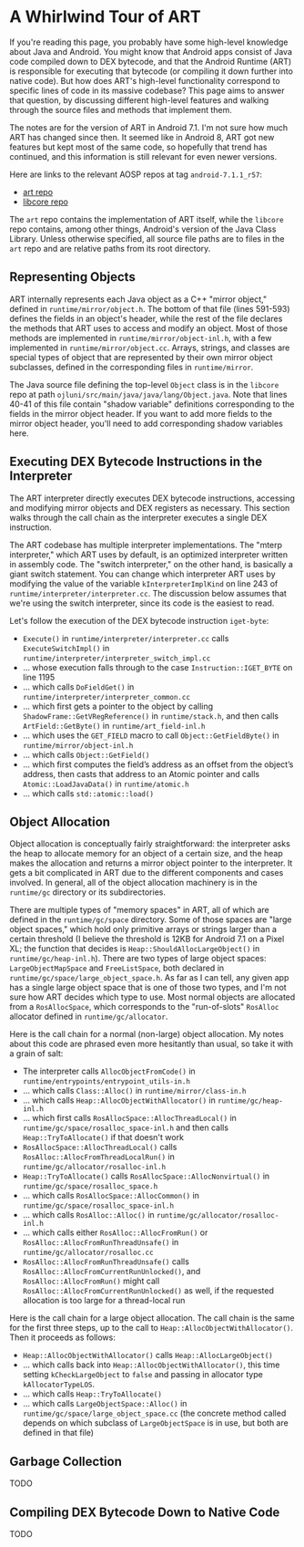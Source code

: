 ﻿# A Whirlwind Tour of ART

If you're reading this page, you probably have some high-level knowledge about Java and Android. You might know that Android apps consist of Java code compiled down to DEX bytecode, and that the Android Runtime (ART) is responsible for executing that bytecode (or compiling it down further into native code). But how does ART's high-level functionality correspond to specific lines of code in its massive codebase? This page aims to answer that question, by discussing different high-level features and walking through the source files and methods that implement them.

The notes are for the version of ART in Android 7.1. I'm not sure how much ART has changed since then. It seemed like in Android 8, ART got new features but kept most of the same code, so hopefully that trend has continued, and this information is still relevant for even newer versions.

Here are links to the relevant AOSP repos at tag `android-7.1.1_r57`:

- [art repo](https://android.googlesource.com/platform/art/+/refs/tags/android-7.1.1_r57)
- [libcore repo](https://android.googlesource.com/platform/libcore/+/refs/tags/android-7.1.1_r57/)

The `art` repo contains the implementation of ART itself, while the `libcore` repo contains, among other things, Android's version of the Java Class Library. Unless otherwise specified, all source file paths are to files in the `art` repo and are relative paths from its root directory.

## Representing Objects

ART internally represents each Java object as a C++ "mirror object," defined in `runtime/mirror/object.h`. The bottom of that file (lines 591-593) defines the fields in an object's header, while the rest of the file declares the methods that ART uses to access and modify an object. Most of those methods are implemented in `runtime/mirror/object-inl.h`, with a few implemented in `runtime/mirror/object.cc`. Arrays, strings, and classes are special types of object that are represented by their own mirror object subclasses, defined in the corresponding files in `runtime/mirror`.

The Java source file defining the top-level `Object` class is in the `libcore` repo at path `ojluni/src/main/java/java/lang/Object.java`. Note that lines 40-41 of this file contain "shadow variable" definitions corresponding to the fields in the mirror object header. If you want to add more fields to the mirror object header, you'll need to add corresponding shadow variables here.

## Executing DEX Bytecode Instructions in the Interpreter

The ART interpreter directly executes DEX bytecode instructions, accessing and modifying mirror objects and DEX registers as necessary. This section walks through the call chain as the interpreter executes a single DEX instruction.

The ART codebase has multiple interpreter implementations. The "mterp interpreter," which ART uses by default, is an optimized interpreter written in assembly code. The "switch interpreter," on the other hand, is basically a giant switch statement. You can change which interpreter ART uses by modifying the value of the variable `kInterpreterImplKind` on line 243 of `runtime/interpreter/interpreter.cc`. The discussion below assumes that we're using the switch interpreter, since its code is the easiest to read.

Let's follow the execution of the DEX bytecode instruction `iget-byte`:

- `Execute()` in `runtime/interpreter/interpreter.cc` calls `ExecuteSwitchImpl()` in `runtime/interpreter/interpreter_switch_impl.cc`
- ... whose execution falls through to the case `Instruction::IGET_BYTE` on line 1195
- ... which calls `DoFieldGet()` in `runtime/interpreter/interpreter_common.cc`
- ... which first gets a pointer to the object by calling `ShadowFrame::GetVRegReference()` in `runtime/stack.h`, and then calls `ArtField::GetByte()` in `runtime/art_field-inl.h`
- ... which uses the `GET_FIELD` macro to call `Object::GetFieldByte()` in `runtime/mirror/object-inl.h`
- ... which calls `Object::GetField()`
- ... which first computes the field’s address as an offset from the object’s address, then casts that address to an Atomic pointer and calls `Atomic::LoadJavaData()` in `runtime/atomic.h`
- ... which calls `std::atomic::load()`

## Object Allocation

Object allocation is conceptually fairly straightforward: the interpreter asks the heap to allocate memory for an object of a certain size, and the heap makes the allocation and returns a mirror object pointer to the interpreter. It gets a bit complicated in ART due to the different components and cases involved. In general, all of the object allocation machinery is in the `runtime/gc` directory or its subdirectories.

There are multiple types of "memory spaces" in ART, all of which are defined in the `runtime/gc/space` directory. Some of those spaces are "large object spaces," which hold only primitive arrays or strings larger than a certain threshold (I believe the threshold is 12KB for Android 7.1 on a Pixel XL; the function that decides is `Heap::ShouldAllocLargeObject()` in `runtime/gc/heap-inl.h`). There are two types of large object spaces: `LargeObjectMapSpace` and `FreeListSpace`, both declared in `runtime/gc/space/large_object_space.h`. As far as I can tell, any given app has a single large object space that is one of those two types, and I'm not sure how ART decides which type to use. Most normal objects are allocated from a `RosAllocSpace`, which corresponds to the "run-of-slots" `RosAlloc` allocator defined in `runtime/gc/allocator`.

Here is the call chain for a normal (non-large) object allocation. My notes about this code are phrased even more hesitantly than usual, so take it with a grain of salt:

- The interpreter calls `AllocObjectFromCode()` in `runtime/entrypoints/entrypoint_utils-in.h`
- ... which calls `Class::Alloc()` in `runtime/mirror/class-in.h`
- ... which calls `Heap::AllocObjectWithAllocator()` in `runtime/gc/heap-inl.h`
- ... which first calls `RosAllocSpace::AllocThreadLocal()` in `runtime/gc/space/rosalloc_space-inl.h` and then calls `Heap::TryToAllocate()` if that doesn't work
- `RosAllocSpace::AllocThreadLocal()` calls `RosAlloc::AllocFromThreadLocalRun()` in `runtime/gc/allocator/rosalloc-inl.h`
- `Heap::TryToAllocate()` calls `RosAllocSpace::AllocNonvirtual()` in `runtime/gc/space/rosalloc_space.h`
- ... which calls `RosAllocSpace::AllocCommon()` in `runtime/gc/space/rosalloc_space-inl.h`
- ... which calls `RosAlloc::Alloc()` in `runtime/gc/allocator/rosalloc-inl.h`
- ... which calls either `RosAlloc::AllocFromRun()` or `RosAlloc::AllocFromRunThreadUnsafe()` in `runtime/gc/allocator/rosalloc.cc`
- `RosAlloc::AllocFromRunThreadUnsafe()` calls `RosAlloc::AllocFromCurrentRunUnlocked()`, and `RosAlloc::AllocFromRun()` might call `RosAlloc::AllocFromCurrentRunUnlocked()` as well, if the requested allocation is too large for a thread-local run

Here is the call chain for a large object allocation. The call chain is the same for the first three steps, up to the call to `Heap::AllocObjectWithAllocator()`. Then it proceeds as follows:

- `Heap::AllocObjectWithAllocator()` calls `Heap::AllocLargeObject()`
- ... which calls back into `Heap::AllocObjectWithAllocator()`, this time setting `kCheckLargeObject` to `false` and passing in allocator type `kAllocatorTypeLOS`.
- ... which calls `Heap::TryToAllocate()`
- ... which calls `LargeObjectSpace::Alloc()` in `runtime/gc/space/large_object_space.cc` (the concrete method called depends on which subclass of `LargeObjectSpace` is in use, but both are defined in that file)

## Garbage Collection

TODO

## Compiling DEX Bytecode Down to Native Code

TODO
